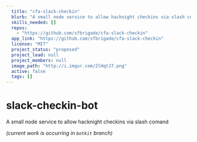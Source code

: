 ```yaml
---
  title: "cfa-slack-checkin"
  blurb: "A small node service to allow hacknight checkins via slash comand"
  skills_needed: []
  repos: 
    - "https://github.com/sfbrigade/cfa-slack-checkin"
  app_link: "https://github.com/sfbrigade/cfa-slack-checkin"
  license: "MIT"
  project_status: "proposed"
  project_lead: null
  project_members: null
  image_path: "http://i.imgur.com/2lHqtJ7.png"
  active: false
  tags: []
---
```

# slack-checkin-bot
A small node service to allow hacknight checkins via slash comand

*(current work is occurring in `botkit` branch)*
